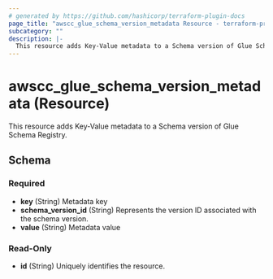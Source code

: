 ```yaml
---
# generated by https://github.com/hashicorp/terraform-plugin-docs
page_title: "awscc_glue_schema_version_metadata Resource - terraform-provider-awscc"
subcategory: ""
description: |-
  This resource adds Key-Value metadata to a Schema version of Glue Schema Registry.
---
```


# awscc_glue_schema_version_metadata (Resource)

This resource adds Key-Value metadata to a Schema version of Glue Schema Registry.



<!-- schema generated by tfplugindocs -->
## Schema

### Required

- **key** (String) Metadata key
- **schema_version_id** (String) Represents the version ID associated with the schema version.
- **value** (String) Metadata value

### Read-Only

- **id** (String) Uniquely identifies the resource.



